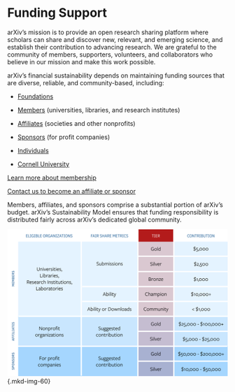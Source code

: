 # Funding Support
<style>
.mkd-img-60 {
  width:100% !important;
  max-width: 950px;
  margin:20px 0 0 0;
}
</style>
arXiv’s mission is to provide an open research sharing platform where scholars can share and discover new, relevant, and emerging science, and establish their contribution to advancing research. We are grateful to the community of members, supporters, volunteers, and collaborators who believe in our mission and make this work possible.

arXiv’s financial sustainability depends on maintaining funding sources that are diverse, reliable, and community-based, including:

-  [Foundations](supporters)  

-  [Members](ourmembers) (universities, libraries, and research institutes)  

-  [Affiliates](supporters) (societies and other nonprofits)  

-  [Sponsors](supporters) (for profit companies)  

-  [Individuals](donate)  

-  [Cornell University](https://www.cornell.edu/)  

<a href="membership" class="button-fancy">Learn more about membership <span> </span></a>

<a href="mailto:membership@arxiv.org" class="button-fancy">Contact us to become an affiliate or sponsor <span> </span></a>

Members, affiliates, and sponsors comprise a substantial portion of arXiv’s budget. arXiv’s Sustainability Model ensures that funding responsibility is distributed fairly across arXiv’s dedicated global community.

![Image of the arXiv membership program](images/arxiv-membership-program@2x.png){.mkd-img-60}
